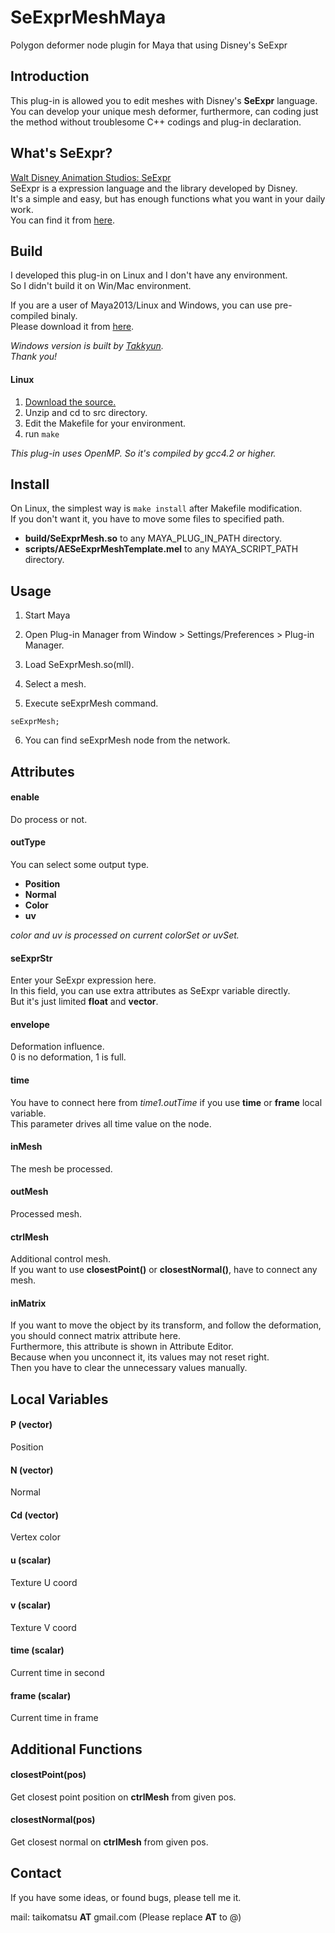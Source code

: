 SeExprMeshMaya
==============

Polygon deformer node plugin for Maya that using Disney's SeExpr


Introduction
------------
This plug-in is allowed you to edit meshes with Disney's __SeExpr__ language.  
You can develop your unique mesh deformer, furthermore, can coding just the method without troublesome C++ codings and plug-in declaration. 


What's SeExpr?
--------------
[Walt Disney Animation Studios: SeExpr](http://www.disneyanimation.com/technology/seexpr.html "SeExpr")  
SeExpr is a expression language and the library developed by Disney.  
It's a simple and easy, but has enough functions what you want in your daily work.  
You can find it from [here](http://wdas.github.com/SeExpr/doxygen/userdoc.html "User Documentation").  

Build
-----
I developed this plug-in on Linux and I don't have any environment.  
So I didn't build it on Win/Mac environment. 

If you are a user of Maya2013/Linux and Windows, you can use pre-compiled binaly.  
Please download it from [here](https://github.com/taikomatsu/SeExprMeshMaya/downloads "Download"). 

*Windows version is built by [Takkyun](http://takkun.nyamuuuu.net/blog2/en/ "Takkyun's Development Blog").*  
*Thank you!*

#### Linux
1. [Download the source.](https://github.com/taikomatsu/SeExprMeshMaya/downloads "Download")
2. Unzip and cd to src directory.
3. Edit the Makefile for your environment.
4. run `make`

_This plug-in uses OpenMP._ 
_So it's compiled by gcc4.2 or higher._ 

Install
-------
On Linux, the simplest way is `make install` after Makefile modification.  
If you don't want it, you have to move some files to specified path.

- __build/SeExprMesh.so__ to any MAYA_PLUG_IN_PATH directory.
- __scripts/AESeExprMeshTemplate.mel__ to any MAYA_SCRIPT_PATH directory.


Usage
-----
1. Start Maya

2. Open Plug-in Manager from Window > Settings/Preferences > Plug-in Manager.

3. Load SeExprMesh.so(mll).

4. Select a mesh.

5. Execute seExprMesh command.

  `seExprMesh;`

6. You can find seExprMesh node from the network.


Attributes
----------
#### enable
Do process or not.

#### outType
You can select some output type.
- __Position__ 
- __Normal__ 
- __Color__ 
- __uv__ 

*color and uv is processed on current colorSet or uvSet.*

#### seExprStr
Enter your SeExpr expression here.  
In this field, you can use extra attributes as SeExpr variable directly.  
But it's just limited __float__ and __vector__.  

#### envelope
Deformation influence.  
0 is no deformation, 1 is full. 

#### time
You have to connect here from _time1.outTime_ if you use __time__ or __frame__ local variable.  
This parameter drives all time value on the node. 

#### inMesh
The mesh be processed. 

#### outMesh
Processed mesh. 

#### ctrlMesh
Additional control mesh.  
If you want to use __closestPoint()__ or __closestNormal()__, have to connect any mesh. 

#### inMatrix
If you want to move the object by its transform, and follow the deformation, you should connect matrix attribute here.  
Furthermore, this attribute is shown in Attribute Editor.  
Because when you unconnect it, its values may not reset right.  
Then you have to clear the unnecessary values manually. 

Local Variables
---------------
#### P (vector)
Position

#### N (vector)
Normal

#### Cd (vector)
Vertex color

#### u (scalar)
Texture U coord

#### v (scalar)
Texture V coord

#### time (scalar)
Current time in second

#### frame (scalar)
Current time in frame


Additional Functions
--------------------
#### closestPoint(pos)
Get closest point position on __ctrlMesh__ from given pos.

#### closestNormal(pos)
Get closest normal on __ctrlMesh__ from given pos.


Contact
-------
If you have some ideas, or found bugs, please tell me it.

mail: taikomatsu __AT__ gmail.com
(Please replace __AT__ to @)

